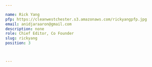 ```yaml
---

name: Rick Yang
pfp: https://cleanwestchester.s3.amazonaws.com/rickyangpfp.jpg
email: anidjaraaron@gmail.com
description: none
role: Chief Editor, Co Founder
slug: rickyang
position: 3



---
```

